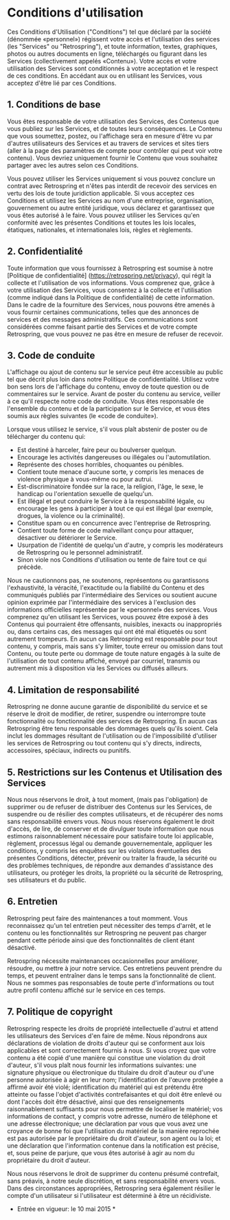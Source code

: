 # Conditions d'utilisation
Ces Conditions d'Utilisation ("Conditions") tel que déclaré par la société (dénommée «personnel») régissent votre accès et l'utilisation des services (les "Services" ou "Retrospring"), et toute information, textes, graphiques, photos ou autres documents en ligne, téléchargés ou figurant dans les Services (collectivement appelés «Contenu»). Votre accès et votre utilisation des Services sont conditionnés à votre acceptation et le respect de ces conditions. En accédant aux ou en utilisant les Services, vous acceptez d'être lié par ces Conditions.
## 1. Conditions de base
Vous êtes responsable de votre utilisation des Services, des Contenus que vous publiez sur les Services, et de toutes leurs conséquences. Le Contenu que vous soumettez, postez, ou l'affichage sera en mesure d'être vu par d'autres utilisateurs des Services et au travers de services et sites tiers (aller à la page des paramètres de compte pour contrôler qui peut voir votre contenu). Vous devriez uniquement fournir le Contenu que vous souhaitez partager avec les autres selon ces Conditions.

Vous pouvez utiliser les Services uniquement si vous pouvez conclure un contrat avec Retrospring et n'êtes pas interdit de recevoir des services en vertu des lois de toute juridiction applicable. Si vous acceptez ces Conditions et utilisez les Services au nom d'une entreprise, organisation, gouvernement ou autre entité juridique, vous déclarez et garantissez que vous êtes autorisé à le faire. Vous pouvez utiliser les Services qu'en conformité avec les présentes Conditions et toutes les lois locales, étatiques, nationales, et internationales lois, règles et règlements.
## 2. Confidentialité
Toute information que vous fournissez à Retrospring est soumise à notre [Politique de confidentialité] (https://retrospring.net/privacy), qui régit la collecte et l'utilisation de vos informations. Vous comprenez que, grâce à votre utilisation des Services, vous consentez à la collecte et l'utilisation (comme indiqué dans la Politique de confidentialité) de cette information. Dans le cadre de la fourniture des Services, nous pouvons être amenés à vous fournir certaines communications, telles que des annonces de services et des messages administratifs. Ces communications sont considérées comme faisant partie des Services et de votre compte Retrospring, que vous pouvez ne pas être en mesure de refuser de recevoir.
## 3. Code de conduite
L'affichage ou ajout de contenu sur le service peut être accessible au public tel que décrit plus loin dans notre Politique de confidentialité. Utilisez votre bon sens lors de l'affichage du contenu, envoy de toute question ou de commentaires sur le service. Avant de poster du contenu au service, veiller à ce qu'il respecte notre code de conduite. Vous êtes responsable de l'ensemble du contenu et de la participation sur le Service, et vous êtes soumis aux règles suivantes (le «code de conduite»).

Lorsque vous utilisez le service, s'il vous plaît abstenir de poster ou de télécharger du contenu qui:

* Est destiné à harceler, faire peur ou boulverser quelqun.
* Encourage les activités dangereuses ou illégales ou l'automutilation.
* Représente des choses horribles, choquantes ou pénibles.
* Contient toute menace d'aucune sorte, y compris les menaces de violence physique à vous-même ou pour autrui.
* Est-discriminatoire fondée sur la race, la religion, l'âge, le sexe, le handicap ou l'orientation sexuelle de quelqu'un.
* Est illégal et peut conduire le Service à la responsabilité légale, ou encourage les gens à participer à tout ce qui est illégal (par exemple, drogues, la violence ou la criminalité).
* Constitue spam ou en concurrence avec l'entreprise de Retrospring.
* Contient toute forme de code malveillant conçu pour attaquer, désactiver ou détériorer le Service.
* Usurpation de l'identité de quelqu'un d'autre, y compris les modérateurs de Retrospring ou le personnel administratif.
* Sinon viole nos Conditions d'utilisation ou tente de faire tout ce qui précède.

Nous ne cautionnons pas, ne soutenons, représentons ou garantissons l'exhaustivité, la véracité, l'exactitude ou la fiabilité du Contenu et des communiqués publiés par l'intermédiaire des Services ou soutient aucune opinion exprimée par l'intermédiaire des services à l'exclusion des informations officielles représentée par le «personnel» des services. Vous comprenez qu'en utilisant les Services, vous pouvez être exposé à des Contenus qui pourraient être offensants, nuisibles, inexacts ou inappropriés ou, dans certains cas, des messages qui ont été mal étiquetés ou sont autrement trompeurs. En aucun cas Retrospring est responsable pour tout contenu, y compris, mais sans s'y limiter, toute erreur ou omission dans tout Contenu, ou toute perte ou dommage de toute nature engagés à la suite de l'utilisation de tout contenu affiché, envoyé par courriel, transmis ou autrement mis à disposition via les Services ou diffusés ailleurs.
## 4. Limitation de responsabilité
Retrospring ne donne aucune garantie de disponibilité du service et se réserve le droit de modifier, de retirer, suspendre ou interrompre toute fonctionnalité ou fonctionnalité des services de Retrospring. En aucun cas Retrospring être tenu responsable des dommages quels qu'ils soient. Cela inclut les dommages résultant de l'utilisation ou de l'impossibilité d'utiliser les services de Retrospring ou tout contenu qui s'y directs, indirects, accessoires, spéciaux, indirects ou punitifs.
## 5. Restrictions sur les Contenus et Utilisation des Services
Nous nous réservons le droit, à tout moment, (mais pas l'obligation) de supprimer ou de refuser de distribuer des Contenus sur les Services, de suspendre ou de résilier des comptes utilisateurs, et de récupérer des noms sans responsabilité envers vous. Nous nous réservons également le droit d'accès, de lire, de conserver et de divulguer toute information que nous estimons raisonnablement nécessaire pour satisfaire toute loi applicable, règlement, processus légal ou demande gouvernementale, appliquer les conditions, y compris les enquêtes sur les violations éventuelles des présentes Conditions, détecter, prévenir ou traiter la fraude, la sécurité ou des problèmes techniques, de répondre aux demandes d'assistance des utilisateurs, ou protéger les droits, la propriété ou la sécurité de Retrospring, ses utilisateurs et du public.
## 6. Entretien
Retrospring peut faire des maintenances a tout momment. Vous reconnaissez qu'un tel entretien peut nécessiter des temps d'arrêt, et le contenu ou les fonctionnalités sur Retrospring ne peuvent pas charger pendant cette période ainsi que des fonctionnalités de client étant désactivé.

Retrospring nécessite maintenances occasionnelles pour améliorer, résoudre, ou mettre à jour notre service. Ces entretiens peuvent prendre du temps, et peuvent entraîner dans le temps sans la fonctionnalité de client. Nous ne sommes pas responsables de toute perte d'informations ou tout autre profil contenu affiché sur le service en ces temps.
## 7. Politique de copyright
Retrospring respecte les droits de propriété intellectuelle d'autrui et attend les utilisateurs des Services d'en faire de même. Nous répondrons aux déclarations de violation de droits d'auteur qui se conforment aux lois applicables et sont correctement fournis à nous. Si vous croyez que votre contenu a été copié d'une manière qui constitue une violation du droit d'auteur, s'il vous plaît nous fournir les informations suivantes: une signature physique ou électronique du titulaire du droit d'auteur ou d'une personne autorisée à agir en leur nom; l'identification de l'œuvre protégée a affirmé avoir été violé; identification du matériel qui est prétendu être atteinte ou fasse l'objet d'activités contrefaisantes et qui doit être enlevé ou dont l'accès doit être désactivé, ainsi que des renseignements raisonnablement suffisants pour nous permettre de localiser le matériel; vos informations de contact, y compris votre adresse, numéro de téléphone et une adresse électronique; une déclaration par vous que vous avez une croyance de bonne foi que l'utilisation du matériel de la manière reprochée est pas autorisée par le propriétaire du droit d'auteur, son agent ou la loi; et une déclaration que l'information contenue dans la notification est précise, et, sous peine de parjure, que vous êtes autorisé à agir au nom du propriétaire du droit d'auteur.

Nous nous réservons le droit de supprimer du contenu présumé contrefait, sans préavis, à notre seule discrétion, et sans responsabilité envers vous. Dans des circonstances appropriées, Retrospring sera également résilier le compte d'un utilisateur si l'utilisateur est déterminé à être un récidiviste.

* Entrée en vigueur: le 10 mai 2015 *
